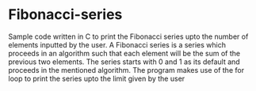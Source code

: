 # Fibonacci-series
Sample code written in C to print the Fibonacci series upto the number of elements inputted by the user.
A Fibonacci series is a series which proceeds in an algorithm such that each element will be the sum of the previous two elements.
The series starts with 0 and 1 as its default and proceeds in the mentioned algorithm.
The program makes use of the for loop to print the series upto the limit given by the user
